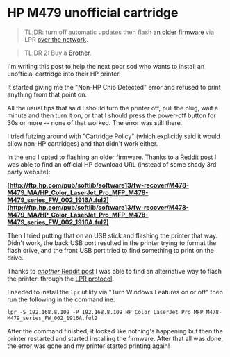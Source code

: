 # HP M479 unofficial cartridge

> TL;DR: turn off automatic updates then flash [an older firmware](http://ftp.hp.com/pub/softlib/software13/fw-recover/M478-M479_MA/HP_Color_LaserJet_Pro_MFP_M478-M479_series_FW_002_1916A.ful2) via LPR [over the network](https://www.reddit.com/r/printers/comments/tth0e4/comment/luxki98/).

> TL;DR 2: Buy a [Brother](https://global.brother/en).

I'm writing this post to help the next poor sod who wants to install an unofficial cartridge into their HP printer.

It started giving me the "Non-HP Chip Detected" error and refused to print anything from that point on.

All the usual tips that said I should turn the printer off, pull the plug, wait a minute and then turn it on, or that I should press the power-off button for 30s or more -- none of that worked. The error was still there.

I tried futzing around with "Cartridge Policy" (which explicitly said it would allow non-HP cartridges) and that didn't work either.

In the end I opted to flashing an older firmware. Thanks to [a Reddit post](https://www.reddit.com/r/printers/comments/19aqimz/comment/lvfhh6a/) I was able to find an official HP download URL (instead of some shady 3rd party website):

**[http://ftp.hp.com/pub/softlib/software13/fw-recover/M478-M479_MA/HP_Color_LaserJet_Pro_MFP_M478-M479_series_FW_002_1916A.ful2](http://ftp.hp.com/pub/softlib/software13/fw-recover/M478-M479_MA/HP_Color_LaserJet_Pro_MFP_M478-M479_series_FW_002_1916A.ful2)**

Then I tried putting that on an USB stick and flashing the printer that way. Didn't work, the back USB port resulted in the printer trying to format the flash drive, and the front USB port tried to find something to print on the drive.

Thanks to [_another_ Reddit post](https://www.reddit.com/r/printers/comments/tth0e4/comment/luxki98/) I was able to find an alternative way to flash the printer: through the [LPR protocol](https://en.wikipedia.org/wiki/Line_Printer_Daemon_protocol).

I needed to install the `lpr` utility via "Turn Windows Features on or off" then run the following in the commandline:

```
lpr -S 192.168.8.109 -P 192.168.8.109 HP_Color_LaserJet_Pro_MFP_M478-M479_series_FW_002_1916A.ful2
```

After the command finished, it looked like nothing's happening but then the printer restarted and started installing the firmware. After that all was done, the error was gone and my printer started printing again!
